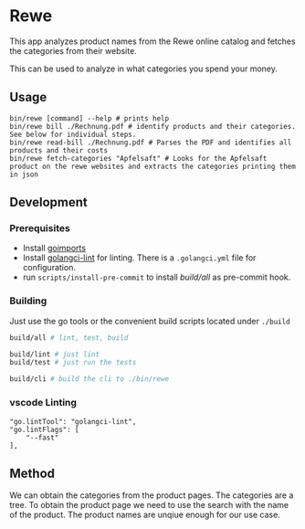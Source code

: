 # Rewe

This app analyzes product names from the Rewe online catalog and fetches the categories from their website.

This can be used to analyze in what categories you spend your money.

## Usage

```shell
bin/rewe [command] --help # prints help
bin/rewe bill ./Rechnung.pdf # identify products and their categories. See below for individual steps.
bin/rewe read-bill ./Rechnung.pdf # Parses the PDF and identifies all products and their costs
bin/rewe fetch-categories "Apfelsaft" # Looks for the Apfelsaft product on the rewe websites and extracts the categories printing them in json
```

## Development

### Prerequisites


- Install [goimports](https://pkg.go.dev/golang.org/x/tools/cmd/goimports)
- Install [golangci-lint](https://github.com/golangci/golangci-lint) for linting. There is a `.golangci.yml` file for configuration.
- run `scripts/install-pre-commit` to install *build/all* as pre-commit hook.

### Building

Just use the go tools or the convenient build scripts located under `./build`

```bash
build/all # lint, test, build

build/lint # just lint
build/test # just run the tests

build/cli # build the cli to ./bin/rewe
```

### vscode Linting

```
"go.lintTool": "golangci-lint",
"go.lintFlags": [
    "--fast"
],
```

## Method

We can obtain the categories from the product pages. 
The categories are a tree. 
To obtain the product page we need to use the search with the name of the product.
The product names are unqiue enough for our use case.

